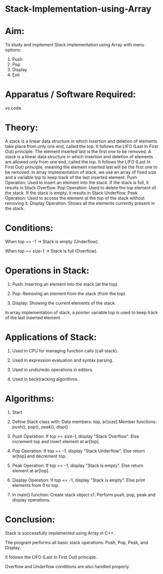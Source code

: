 # Stack-Implementation-using-Array
# Aim:

To study and implement Stack implementation using Array with menu options:
1. Push
2. Pop
3. Display
4. Exit

# Apparatus / Software Required:
vs code.

# Theory:
A stack is a linear data structure in which insertion and deletion of elements take place from only one end, called the top.
It follows the LIFO (Last In First Out) principle:
The element inserted last is the first one to be removed.
A stack is a linear data structure in which insertion and deletion of elements are allowed only from one end, called the top. It follows the LIFO (Last In First Out) principle, meaning the element inserted last will be the first one to be removed.
In array implementation of stack, we use an array of fixed size and a variable top to keep track of the last inserted element.
Push Operation: Used to insert an element into the stack. If the stack is full, it results in Stack Overflow.
Pop Operation: Used to delete the top element of the stack. If the stack is empty, it results in Stack Underflow.
Peek Operation: Used to access the element at the top of the stack without removing it.
Display Operation: Shows all the elements currently present in the stack.

# Conditions:

When top == -1 → Stack is empty (Underflow).

When top == size-1 → Stack is full (Overflow).

# Operations in Stack:

1. Push: Inserting an element into the stack (at the top).


2. Pop: Removing an element from the stack (from the top).


3. Display: Showing the current elements of the stack.

In array implementation of stack, a pointer variable top is used to keep track of the last inserted element.

# Applications of Stack:

1. Used in CPU for managing function calls (call stack).


2. Used in expression evaluation and syntax parsing.


3. Used in undo/redo operations in editors.


4. Used in backtracking algorithms.

# Algorithms:

1. Start
 
2. Define Stack class with:
Data members: top, ar[size]
Member functions: push(), pop(), peak(), disp()

3. Push Operation:
If top == size-1, display "Stack Overflow".
Else increment top and insert element at ar[top].

4. Pop Operation:
If top == -1, display "Stack Underflow".
Else return ar[top] and decrement top.

5. Peak Operation:
If top == -1, display "Stack is empty".
Else return element at ar[top].

6. Display Operation:
If top == -1, display "Stack is empty".
Else print elements from 0 to top.

7. In main() function:
Create stack object s1.
Perform push, pop, peak and display operations.

# Conclusion:
Stack is successfully implemented using Array in C++.

The program performs all basic stack operations: Push, Pop, Peak, and Display.

It follows the LIFO (Last In First Out) principle.

Overflow and Underflow conditions are also handled properly.
